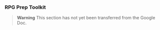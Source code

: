 ### RPG Prep Toolkit

> **Warning**
> This section has not yet been transferred from the Google Doc.
